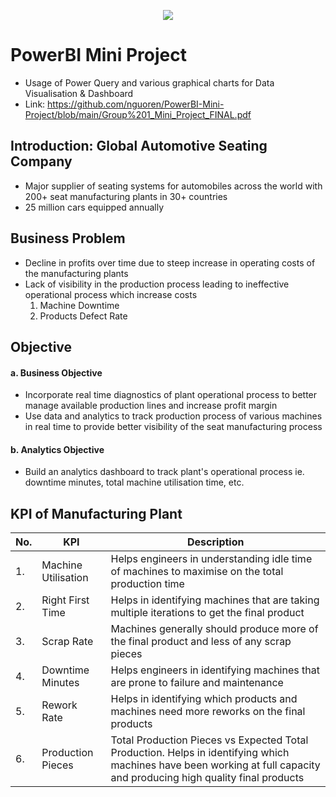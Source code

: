 <p align="center"><img src="https://i.imgur.com/T73ynhv.png"></p>

# PowerBI Mini Project
- Usage of Power Query and various graphical charts for Data Visualisation &amp; Dashboard
- Link: https://github.com/nguoren/PowerBI-Mini-Project/blob/main/Group%201_Mini_Project_FINAL.pdf

## Introduction: Global Automotive Seating Company
- Major supplier of seating systems for automobiles across the world with 200+ seat manufacturing plants in 30+ countries
- 25 million cars equipped annually

## Business Problem
- Decline in profits over time due to steep increase in operating costs of the manufacturing plants
- Lack of visibility in the production process leading to ineffective operational process which increase costs
  1. Machine Downtime
  2. Products Defect Rate

## Objective
#### a. Business Objective
- Incorporate real time diagnostics of plant operational process to better manage available production lines and increase profit margin
- Use data and analytics to track production process of various machines in real time to provide better visibility of the seat manufacturing process
#### b. Analytics Objective
- Build an analytics dashboard to track plant's operational process ie. downtime minutes, total machine utilisation time, etc.

## KPI of Manufacturing Plant

No. | KPI | Description
--- | --- | ---
| 1. | Machine Utilisation | Helps engineers in understanding idle time of machines to maximise on the total production time |
| 2. | Right First Time | Helps in identifying machines that are taking multiple iterations to get the final product |
| 3. | Scrap Rate | Machines generally should produce more of the final product and less of any scrap pieces |
| 4. | Downtime Minutes | Helps engineers in identifying machines that are prone to failure and maintenance |
| 5. | Rework Rate | Helps in identifying which products and machines need more reworks on the final products |
| 6. | Production Pieces | Total Production Pieces vs Expected Total Production. Helps in identifying which machines have been working at full capacity and producing high quality final products |
